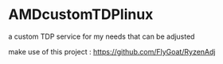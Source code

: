 # AMDcustomTDPlinux
a custom TDP service for my needs that can be adjusted

make use of this project : https://github.com/FlyGoat/RyzenAdj
